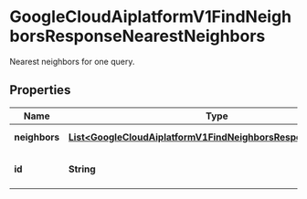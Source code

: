 

# GoogleCloudAiplatformV1FindNeighborsResponseNearestNeighbors

Nearest neighbors for one query.

## Properties

| Name | Type | Description | Notes |
|------------ | ------------- | ------------- | -------------|
|**neighbors** | [**List&lt;GoogleCloudAiplatformV1FindNeighborsResponseNeighbor&gt;**](GoogleCloudAiplatformV1FindNeighborsResponseNeighbor.md) | All its neighbors. |  [optional] |
|**id** | **String** | The ID of the query datapoint. |  [optional] |



